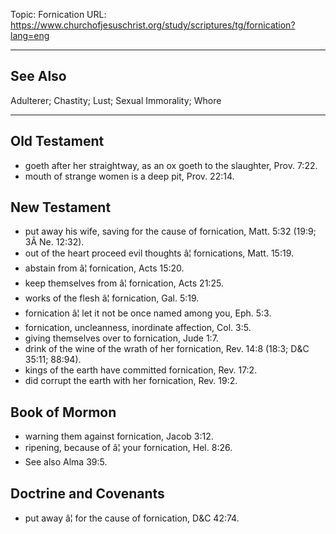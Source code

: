 Topic: Fornication
URL: https://www.churchofjesuschrist.org/study/scriptures/tg/fornication?lang=eng

---

## See Also

Adulterer; Chastity; Lust; Sexual Immorality; Whore

---

## Old Testament

- goeth after her straightway, as an ox goeth to the slaughter, Prov. 7:22.
- mouth of strange women is a deep pit, Prov. 22:14.

## New Testament

- put away his wife, saving for the cause of fornication, Matt. 5:32 (19:9; 3Â Ne. 12:32).
- out of the heart proceed evil thoughts â¦ fornications, Matt. 15:19.
- abstain from â¦ fornication, Acts 15:20.
- keep themselves from â¦ fornication, Acts 21:25.
- works of the flesh â¦ fornication, Gal. 5:19.
- fornication â¦ let it not be once named among you, Eph. 5:3.
- fornication, uncleanness, inordinate affection, Col. 3:5.
- giving themselves over to fornication, Jude 1:7.
- drink of the wine of the wrath of her fornication, Rev. 14:8 (18:3; D&C 35:11; 88:94).
- kings of the earth have committed fornication, Rev. 17:2.
- did corrupt the earth with her fornication, Rev. 19:2.

## Book of Mormon

- warning them against fornication, Jacob 3:12.
- ripening, because of â¦ your fornication, Hel. 8:26.
- See also Alma 39:5.

## Doctrine and Covenants

- put away â¦ for the cause of fornication, D&C 42:74.

